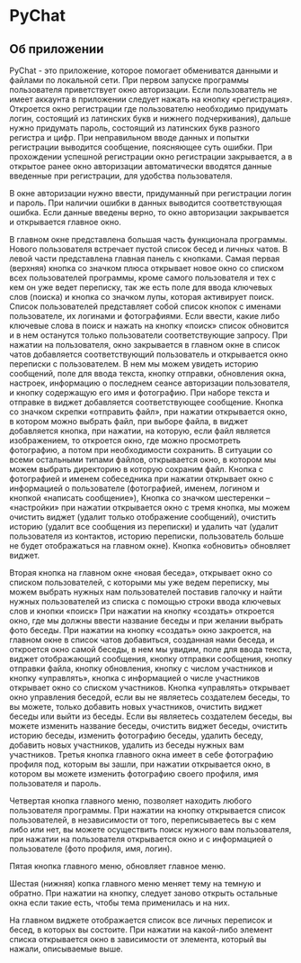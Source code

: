 # **PyChat**
## **Об приложении**

PyChat - это приложение, которое помогает обмениватся данными и файлами по локальной сети. 
При первом запуске программы пользователя приветствует окно авторизации. Если пользователь не имеет аккаунта в приложении следует нажать на кнопку «регистрация». 
Откроется окно регистрации где пользователю необходимо придумать логин, состоящий из латинских букв и нижнего подчеркивания), дальше нужно придумать пароль, состоящий из латинских букв разного регистра и цифр. При неправильном вводе данных и попытки регистрации выводится сообщение, поясняющее суть ошибки. При прохождении успешной регистрации окно регистрации закрывается, а в открытое ранее окно авторизации автоматически вводятся данные введенные при регистрации, для удобства пользователя.

В окне авторизации нужно ввести, придуманный при регистрации логин и пароль. При наличии ошибки в данных выводится соответствующая ошибка. Если данные введены верно, то окно авторизации закрывается и открывается главное окно.

В главном окне представлена большая часть функционала программы. Нового пользователя встречает пустой список бесед и личных чатов. В левой части представлена главная панель с кнопками. Самая первая (верхняя) кнопка со значком плюса открывает новое окно со списком всех пользователей программы, кроме самого пользователя и тех с кем он уже ведет переписку, так же есть поле для ввода ключевых слов (поиска) и кнопка со значком лупы, которая активирует поиск. Список пользователей представляет собой список кнопок с именами пользователе, их логинами и фотографиями. Если ввести, какие либо ключевые слова в поиск и нажать на кнопку «поиск» список обновится и в нем останутся только пользователи соответствующие запросу. При нажатии на пользователя, окно закрывается в главном окне в список чатов добавляется соответствующий пользователь и открывается окно переписки с пользователем.
В нем мы можем увидеть историю сообщений, поле для ввода текста, кнопку отправки, обновления окна, настроек, информацию о последнем сеансе авторизации пользователя, и кнопку содержащую его имя и фотографию. При наборе текста и отправке в виджет добавляется соответствующее сообщение. Кнопка со значком скрепки «отправить файл», при нажатии открывается окно, в котором можно выбрать файл, при выборе файла, в виджет добавляется кнопка, при нажатии, на которую, если файл является изображением, то откроется окно, где можно просмотреть фотографию, а потом при необходимости сохранить. В ситуации со всеми остальными типами файлов, открывается окно, в котором мы можем выбрать директорию в которую сохраним файл. Кнопка с фотографией и именем собеседника  при нажатии открывает окно с информацией о пользователе (фотографией, именем, логином и кнопкой «написать сообщение»), Кнопка со значком шестеренки – «настройки» при нажатии открывается окно с тремя кнопка, мы можем очистить виджет (удалит только отображение сообщений), очистить историю (удалит все сообщения из переписки) и удалить чат (удалит пользователя из контактов, историю переписки, пользователь больше не будет отображаться на главном окне). Кнопка «обновить» обновляет виджет.


Вторая кнопка на главном окне «новая беседа», открывает окно со списком пользователей, с которыми мы уже ведем переписку, мы можем выбрать нужных нам пользователей поставив галочку и найти нужных пользователей из списка с помощью строки ввода ключевых слов и кнопки «поиск»
При нажатии на кнопку «создать» откроется окно, где мы должны ввести название беседы и при желании выбрать фото беседы. При нажатии на кнопку «создать» окно закроется, на главном окне в список чатов добавиться, созданная нами беседа, и откроется окно самой беседы, в нем мы увидим, поле для ввода текста, виджет отображающий сообщения, кнопку отправки сообщения, кнопку отправки файла, кнопку обновления, кнопку с числом участников и кнопку «управлять», кнопка с информацией о числе участников открывает окно со списком участников. Кнопка «управлять» открывает окно управления беседой, если вы не являетесь создателем беседы, то вы можете, только добавить новых участников, очистить виджет беседы или выйти из беседы. Если вы являетесь создателем беседы, вы можете изменить название беседы, очистить виджет беседы, очистить историю беседы, изменить фотографию беседы, удалить беседу, добавить новых участников, удалить из беседы нужных вам участников.
Третья кнопка главного окна имеет в себе фотографию профиля под, которым вы зашли, при нажатии открывается окно, в котором вы можете изменить фотографию своего профиля, имя пользователя и пароль.

Четвертая кнопка главного меню, позволяет находить любого пользователя программы. При нажатии на кнопку открывается список пользователей, в независимости от того, переписываетесь вы с кем либо или нет, вы можете осуществить поиск нужного вам пользователя, при нажатии на пользователя открывается окно и с информацией о пользователе (фото профиля, имя, логин).

Пятая кнопка главного меню, обновляет главное меню.

Шестая (нижняя) копка главного меню меняет тему на темную и обратно. При нажатии на кнопку, следует заново открыть остальные окна если такие есть, чтобы тема применилась и на них.

На главном виджете отображается список все личных переписок и бесед, в которых вы состоите. При нажатии на какой-либо элемент списка открывается окно в зависимости от элемента, который вы нажали, описываемые выше.
